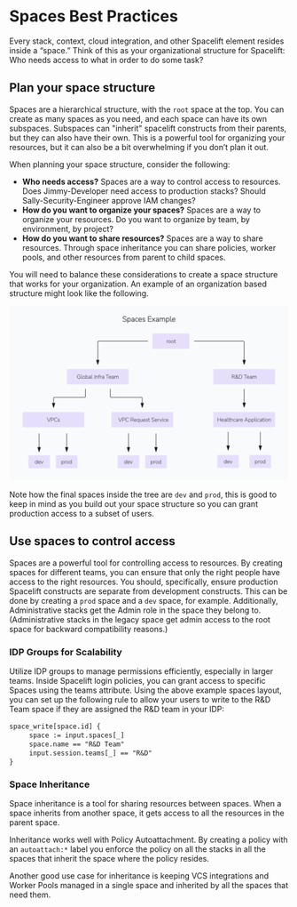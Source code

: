 # Spaces Best Practices

Every stack, context, cloud integration, and other Spacelift element resides inside a “space.”
Think of this as your organizational structure for Spacelift: Who needs access to what in order to do some task?

## Plan your space structure

Spaces are a hierarchical structure, with the `root` space at the top.
You can create as many spaces as you need, and each space can have its own subspaces.
Subspaces can "inherit" spacelift constructs from their parents, but they can also have their own.
This is a powerful tool for organizing your resources, but it can also be a bit overwhelming if you don’t plan it out.

When planning your space structure, consider the following:

- **Who needs access?** Spaces are a way to control access to resources. Does Jimmy-Developer need access to production stacks? Should Sally-Security-Engineer approve IAM changes?
- **How do you want to organize your spaces?** Spaces are a way to organize your resources. Do you want to organize by team, by environment, by project?
- **How do you want to share resources?** Spaces are a way to share resources. Through space inheritance you can share policies, worker pools, and other resources from parent to child spaces.

You will need to balance these considerations to create a space structure that works for your organization.
An example of an organization based structure might look like the following.

![](<../../assets/screenshots/best-practices/spaces/spaces-example.png>)

Note how the final spaces inside the tree are `dev` and `prod`, this is good to keep in mind as you build out your space structure so you can grant production access to a subset of users.

## Use spaces to control access

Spaces are a powerful tool for controlling access to resources.
By creating spaces for different teams, you can ensure that only the right people have access to the right resources.
You should, specifically, ensure production Spacelift constructs are separate from development constructs. This can be done by creating a `prod` space and a `dev` space, for example.
Additionally, Administrative stacks get the Admin role in the space they belong to. (Administrative stacks in the legacy space get admin access to the root space for backward compatibility reasons.)

### IDP Groups for Scalability

Utilize IDP groups to manage permissions efficiently, especially in larger teams.
Inside Spacelift login policies, you can grant access to specific Spaces using the teams attribute.
Using the above example spaces layout, you can set up the following rule to allow your users to write to the R&D Team space if they are assigned the R&D team in your IDP:

```rego
space_write[space.id] {
     space := input.spaces[_]
     space.name == "R&D Team"
     input.session.teams[_] == "R&D"
}
```

### Space Inheritance

Space inheritance is a tool for sharing resources between spaces.
When a space inherits from another space, it gets access to all the resources in the parent space.

Inheritance works well with Policy Autoattachment. By creating a policy with an `autoattach:*` label you enforce the policy on all the stacks in all the spaces that inherit the space where the policy resides.

Another good use case for inheritance is keeping VCS integrations and Worker Pools managed in a single space and inherited by all the spaces that need them.
